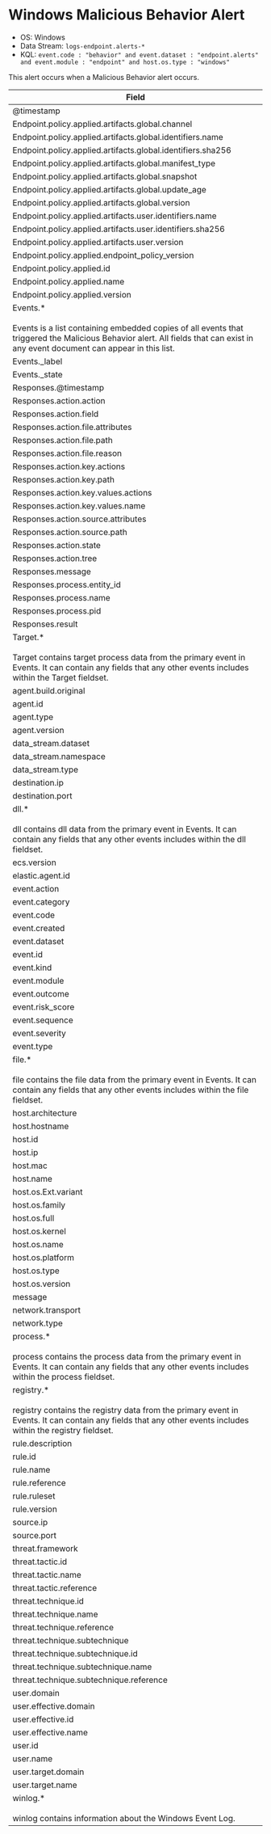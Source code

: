 # Windows Malicious Behavior Alert

- OS: Windows
- Data Stream: `logs-endpoint.alerts-*`
- KQL: `event.code : "behavior" and event.dataset : "endpoint.alerts" and event.module : "endpoint" and host.os.type : "windows"`

This alert occurs when a Malicious Behavior alert occurs.


| Field |
|---|
| @timestamp |
| Endpoint.policy.applied.artifacts.global.channel |
| Endpoint.policy.applied.artifacts.global.identifiers.name |
| Endpoint.policy.applied.artifacts.global.identifiers.sha256 |
| Endpoint.policy.applied.artifacts.global.manifest_type |
| Endpoint.policy.applied.artifacts.global.snapshot |
| Endpoint.policy.applied.artifacts.global.update_age |
| Endpoint.policy.applied.artifacts.global.version |
| Endpoint.policy.applied.artifacts.user.identifiers.name |
| Endpoint.policy.applied.artifacts.user.identifiers.sha256 |
| Endpoint.policy.applied.artifacts.user.version |
| Endpoint.policy.applied.endpoint_policy_version |
| Endpoint.policy.applied.id |
| Endpoint.policy.applied.name |
| Endpoint.policy.applied.version |
| Events.*<br /><br />Events is a list containing embedded copies of all events that triggered the Malicious Behavior alert. All fields that can exist in any event document can appear in this list. |
| Events._label |
| Events._state |
| Responses.@timestamp |
| Responses.action.action |
| Responses.action.field |
| Responses.action.file.attributes |
| Responses.action.file.path |
| Responses.action.file.reason |
| Responses.action.key.actions |
| Responses.action.key.path |
| Responses.action.key.values.actions |
| Responses.action.key.values.name |
| Responses.action.source.attributes |
| Responses.action.source.path |
| Responses.action.state |
| Responses.action.tree |
| Responses.message |
| Responses.process.entity_id |
| Responses.process.name |
| Responses.process.pid |
| Responses.result |
| Target.*<br /><br />Target contains target process data from the primary event in Events. It can contain any fields that any other events includes within the Target fieldset. |
| agent.build.original |
| agent.id |
| agent.type |
| agent.version |
| data_stream.dataset |
| data_stream.namespace |
| data_stream.type |
| destination.ip |
| destination.port |
| dll.*<br /><br />dll contains dll data from the primary event in Events. It can contain any fields that any other events includes within the dll fieldset. |
| ecs.version |
| elastic.agent.id |
| event.action |
| event.category |
| event.code |
| event.created |
| event.dataset |
| event.id |
| event.kind |
| event.module |
| event.outcome |
| event.risk_score |
| event.sequence |
| event.severity |
| event.type |
| file.*<br /><br />file contains the file data from the primary event in Events. It can contain any fields that any other events includes within the file fieldset. |
| host.architecture |
| host.hostname |
| host.id |
| host.ip |
| host.mac |
| host.name |
| host.os.Ext.variant |
| host.os.family |
| host.os.full |
| host.os.kernel |
| host.os.name |
| host.os.platform |
| host.os.type |
| host.os.version |
| message |
| network.transport |
| network.type |
| process.*<br /><br />process contains the process data from the primary event in Events. It can contain any fields that any other events includes within the process fieldset. |
| registry.*<br /><br />registry contains the registry data from the primary event in Events. It can contain any fields that any other events includes within the registry fieldset. |
| rule.description |
| rule.id |
| rule.name |
| rule.reference |
| rule.ruleset |
| rule.version |
| source.ip |
| source.port |
| threat.framework |
| threat.tactic.id |
| threat.tactic.name |
| threat.tactic.reference |
| threat.technique.id |
| threat.technique.name |
| threat.technique.reference |
| threat.technique.subtechnique |
| threat.technique.subtechnique.id |
| threat.technique.subtechnique.name |
| threat.technique.subtechnique.reference |
| user.domain |
| user.effective.domain |
| user.effective.id |
| user.effective.name |
| user.id |
| user.name |
| user.target.domain |
| user.target.name |
| winlog.*<br /><br />winlog contains information about the Windows Event Log. |

